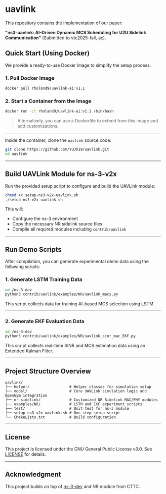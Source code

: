 # uavlink

This repository contains the implementation of our paper:

**"ns3-uavlink: AI-Driven Dynamic MCS Scheduling for U2U Sidelink Communication"** (Submitted to vtc2025-fall, ac).



## Quick Start (Using Docker)

We provide a ready-to-use Docker image to simplify the setup process.

### 1. Pull Docker Image

```bash
docker pull rholand9/uavlink-ai:v1.1
````

### 2. Start a Container from the Image

```bash
docker run -it rholand9/uavlink-ai:v1.1 /bin/bash
```

> Alternatively, you can use a Dockerfile to extend from this image and add customizations.

---

Inside the container, clone the `uavlink` source code:

```bash
git clone https://github.com/YUJX19/uavlink.git
cd uavlink
```

---

## Build UAVLink Module for ns-3-v2x

Run the provided setup script to configure and build the UAVLink module:

```bash
chmod +x setup-ns3-v2x-uavlink.sh
./setup-ns3-v2x-uavlink.sh
```

This will:

* Configure the ns-3 environment
* Copy the necessary NR sidelink source files
* Compile all required modules including `contrib/uavlink`

---

## Run Demo Scripts

After compilation, you can generate experimental demo data using the following scripts:

### 1. Generate LSTM Training Data

```bash
cd /ns-3-dev
python3 contrib/uavlink/examples/NR/uavlink_macs.py
```

This script collects data for training AI-based MCS selection using LSTM.

---

### 2. Generate EKF Evaluation Data

```bash
cd /ns-3-dev
python3 contrib/uavlink/examples/NR/uavlink_sinr_mac_EKF.py
```

This script collects real-time SINR and MCS estimation data using an Extended Kalman Filter.

---

## Project Structure Overview

```
uavlink/
├── helper/                  # Helper classes for simulation setup
├── model/                   # Core UAVLink simulation logic and OpenGym integration
├── nr-sidelink/             # Customized NR Sidelink MAC/PHY modules
├── examples/NR/             # LSTM and EKF experiment scripts
├── test/                    # Unit test for ns-3 module
├── setup-ns3-v2x-uavlink.sh # One-step setup script
└── CMakeLists.txt           # Build configuration
```

---

## License

This project is licensed under the GNU General Public License v3.0.
See [LICENSE](LICENSE) for details.

---

## Acknowledgment

This project builds on top of [ns-3-dev](https://www.nsnam.org/) and NR module from CTTC.
